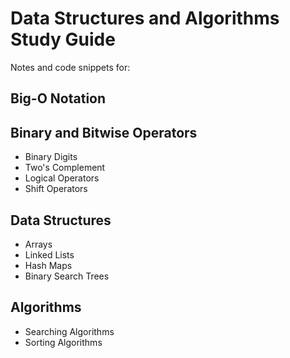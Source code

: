 # Data Structures and Algorithms Study Guide

Notes and code snippets for:
## Big-O Notation
## Binary and Bitwise Operators
* Binary Digits
* Two's Complement
* Logical Operators
* Shift Operators
## Data Structures
* Arrays
* Linked Lists
* Hash Maps
* Binary Search Trees
## Algorithms
* Searching Algorithms
* Sorting Algorithms